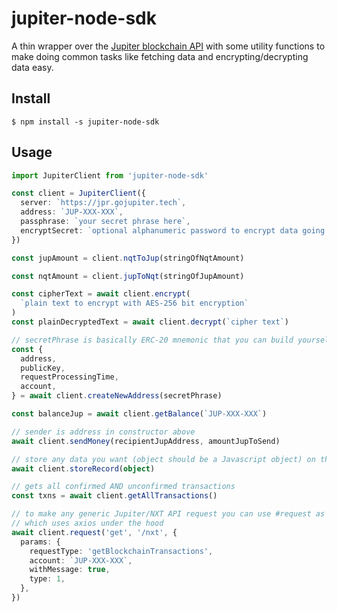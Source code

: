 # jupiter-node-sdk

A thin wrapper over the [Jupiter blockchain API](https://jpr.gojupiter.tech/test) with some utility functions to make doing common tasks like fetching data and encrypting/decrypting data easy.

## Install

`$ npm install -s jupiter-node-sdk`

## Usage

```ts
import JupiterClient from 'jupiter-node-sdk'

const client = JupiterClient({
  server: `https://jpr.gojupiter.tech`,
  address: `JUP-XXX-XXX`,
  passphrase: `your secret phrase here`,
  encryptSecret: `optional alphanumeric password to encrypt data going to blockchain`, // DEFAULT: passphrase
})

const jupAmount = client.nqtToJup(stringOfNqtAmount)

const nqtAmount = client.jupToNqt(stringOfJupAmount)

const cipherText = await client.encrypt(
  `plain text to encrypt with AES-256 bit encryption`
)
const plainDecryptedText = await client.decrypt(`cipher text`)

// secretPhrase is basically ERC-20 mnemonic that you can build yourself
const {
  address,
  publicKey,
  requestProcessingTime,
  account,
} = await client.createNewAddress(secretPhrase)

const balanceJup = await client.getBalance(`JUP-XXX-XXX`)

// sender is address in constructor above
await client.sendMoney(recipientJupAddress, amountJupToSend)

// store any data you want (object should be a Javascript object) on the blockchain
await client.storeRecord(object)

// gets all confirmed AND unconfirmed transactions
const txns = await client.getAllTransactions()

// to make any generic Jupiter/NXT API request you can use #request as shown below
// which uses axios under the hood
await client.request('get', '/nxt', {
  params: {
    requestType: 'getBlockchainTransactions',
    account: `JUP-XXX-XXX`,
    withMessage: true,
    type: 1,
  },
})
```

